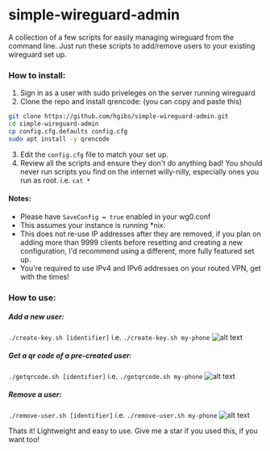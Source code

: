 # simple-wireguard-admin
A collection of a few scripts for easily managing wireguard from the command line. Just run these scripts to add/remove users to your 
existing wireguard set up.

### How to install:
1) Sign in as a user with sudo priveleges on the server running wireguard
2) Clone the repo and install qrencode: (you can copy and paste this)
```bash
git clone https://github.com/hgibs/simple-wireguard-admin.git
cd simple-wireguard-admin
cp config.cfg.defaults config.cfg
sudo apt install -y qrencode
```
3) Edit the `config.cfg` file to match your set up.
4) Review all the scripts and ensure they don't do anything bad! You should never run scripts you find on the internet willy-nilly, 
especially ones you run as root. i.e. `cat *`

#### Notes:
- Please have `SaveConfig = true` enabled in your wg0.conf
- This assumes your instance is running \*nix.
- This does not re-use IP addresses after they are removed, if you plan on adding more than 9999 clients before resetting and
creating a new configuration, I'd recommend using a different, more fully featured set up.
- You're required to use IPv4 and IPv6 addresses on your routed VPN, get with the times!

### How to use:
##### Add a new user:
`./create-key.sh [identifier]` i.e. `./create-key.sh my-phone`
![alt text](https://raw.githubusercontent.com/hgibs/simple-wireguard-admin/master/screenshots/create-user.png "create-key.sh")

##### Get a qr code of a pre-created user:
`./getqrcode.sh [identifier]` i.e. `./getqrcode.sh my-phone`
![alt text](https://raw.githubusercontent.com/hgibs/simple-wireguard-admin/master/screenshots/getqrcode.png "getqrcode.sh")


##### Remove a user:
`./remove-user.sh [identifier]` i.e. `./remove-user.sh my-phone`
![alt text](https://raw.githubusercontent.com/hgibs/simple-wireguard-admin/master/screenshots/remove-user.png "remove-user.sh")

Thats it! Lightweight and easy to use. Give me a star if you used this, if you want too!

